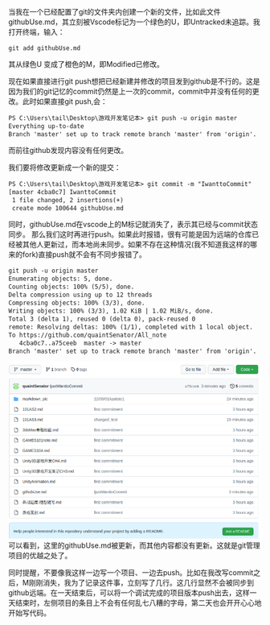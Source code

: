 
当我在一个已经配置了git的文件夹内创建一个新的文件，比如此文件githubUse.md，其立刻被Vscode标记为一个绿色的U，即Untracked未追踪。我打开终端，输入：
```
git add githubUse.md
```
其从绿色U 变成了橙色的M，即Modified已修改。

现在如果直接进行git push想把已经新建并修改的项目发到github是不行的。这是因为我们的git记忆的commit仍然是上一次的commit，commit中并没有任何的更改。此时如果直接git push,会：

```
PS C:\Users\tail\Desktop\游戏开发笔记本> git push -u origin master
Everything up-to-date
Branch 'master' set up to track remote branch 'master' from 'origin'.
```
而前往github发现内容没有任何更改。

我们要将修改更新成一个新的提交：
```
PS C:\Users\tail\Desktop\游戏开发笔记本> git commit -m "IwanttoCommit"
[master 4cba0c7] IwanttoCommit
 1 file changed, 2 insertions(+)
 create mode 100644 githubUse.md
```
同时，githubUse.md在vscode上的M标记就消失了，表示其已经与commit状态同步。
那么我们这时再进行push。如果此时报错，很有可能是因为远端的仓库已经被其他人更新过，而本地尚未同步。如果不存在这种情况(我不知道我这样的哪来的fork)直接push就不会有不同步报错了。
```
git push -u origin master
Enumerating objects: 5, done.
Counting objects: 100% (5/5), done.
Delta compression using up to 12 threads
Compressing objects: 100% (3/3), done.
Writing objects: 100% (3/3), 1.02 KiB | 1.02 MiB/s, done.
Total 3 (delta 1), reused 0 (delta 0), pack-reused 0
remote: Resolving deltas: 100% (1/1), completed with 1 local object.
To https://github.com/quaintSenator/All_note
   4cba0c7..a75ceeb  master -> master
Branch 'master' set up to track remote branch 'master' from 'origin'.
```
![](markdown_pic/101asp20.png)
可以看到，这里的githubUse.md被更新，而其他内容都没有更新。这就是git管理项目的优越之处了。

同时提醒，不要像我这样一边写一个项目、一边去push。比如在我改写commit之后，M刚刚消失，我为了记录这件事，立刻写了几行。这几行显然不会被同步到github远端。在一天结束后，可以将一个调试完成的项目版本push出去，这样一天结束时，左侧项目的条目上不会有任何乱七八糟的字母，第二天也会开开心心地开始写代码。
